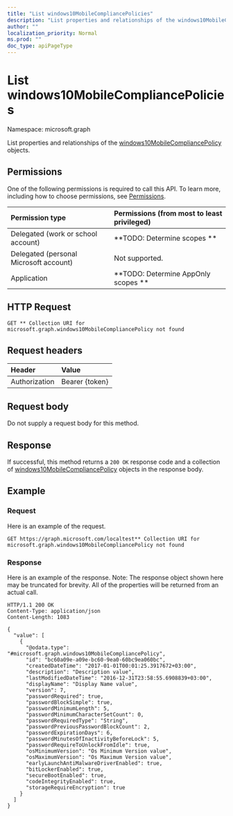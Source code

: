 ```yaml
---
title: "List windows10MobileCompliancePolicies"
description: "List properties and relationships of the windows10MobileCompliancePolicy objects."
author: ""
localization_priority: Normal
ms.prod: ""
doc_type: apiPageType
---
```


# List windows10MobileCompliancePolicies

Namespace: microsoft.graph

List properties and relationships of the [windows10MobileCompliancePolicy](../resources/windows10mobilecompliancepolicy.md) objects.

## Permissions
One of the following permissions is required to call this API. To learn more, including how to choose permissions, see [Permissions](/concepts/permissions-reference.md).

|Permission type|Permissions (from most to least privileged)|
|:---|:---|
|Delegated (work or school account)|**TODO: Determine scopes **|
|Delegated (personal Microsoft account)|Not supported.|
|Application|**TODO: Determine AppOnly scopes **|

## HTTP Request
<!-- {
  "blockType": "ignored"
}
-->
``` http
GET ** Collection URI for microsoft.graph.windows10MobileCompliancePolicy not found
```

## Request headers
|Header|Value|
|:---|:---|
|Authorization|Bearer {token}|

## Request body
Do not supply a request body for this method.

## Response
If successful, this method returns a `200 OK` response code and a collection of [windows10MobileCompliancePolicy](../resources/windows10mobilecompliancepolicy.md) objects in the response body.

## Example

### Request
Here is an example of the request.
<!-- {
  "blockType": "request",
  "name": "get_windows10mobilecompliancepolicy"
}
-->
``` http
GET https://graph.microsoft.com/localtest** Collection URI for microsoft.graph.windows10MobileCompliancePolicy not found
```

### Response
Here is an example of the response. Note: The response object shown here may be truncated for brevity. All of the properties will be returned from an actual call.
<!-- {
  "blockType": "response",
  "truncated": true,
  "@odata.type": "collection(microsoft.graph.windows10mobilecompliancepolicy)"
}
-->
``` http
HTTP/1.1 200 OK
Content-Type: application/json
Content-Length: 1083

{
  "value": [
    {
      "@odata.type": "#microsoft.graph.windows10MobileCompliancePolicy",
      "id": "bc60a09e-a09e-bc60-9ea0-60bc9ea060bc",
      "createdDateTime": "2017-01-01T00:01:25.3917672+03:00",
      "description": "Description value",
      "lastModifiedDateTime": "2016-12-31T23:58:55.6908839+03:00",
      "displayName": "Display Name value",
      "version": 7,
      "passwordRequired": true,
      "passwordBlockSimple": true,
      "passwordMinimumLength": 5,
      "passwordMinimumCharacterSetCount": 0,
      "passwordRequiredType": "String",
      "passwordPreviousPasswordBlockCount": 2,
      "passwordExpirationDays": 6,
      "passwordMinutesOfInactivityBeforeLock": 5,
      "passwordRequireToUnlockFromIdle": true,
      "osMinimumVersion": "Os Minimum Version value",
      "osMaximumVersion": "Os Maximum Version value",
      "earlyLaunchAntiMalwareDriverEnabled": true,
      "bitLockerEnabled": true,
      "secureBootEnabled": true,
      "codeIntegrityEnabled": true,
      "storageRequireEncryption": true
    }
  ]
}
```

